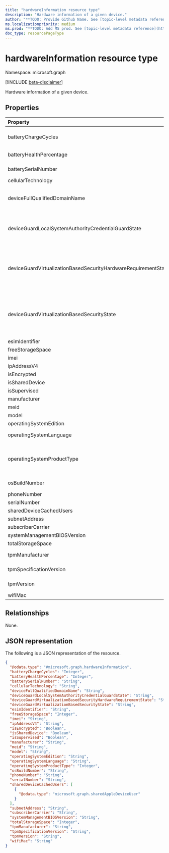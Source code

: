 ```yaml
---
title: "hardwareInformation resource type"
description: "Hardware information of a given device."
author: "**TODO: Provide Github Name. See [topic-level metadata reference](https://msgo.azurewebsites.net/add/document/guidelines/metadata.html#topic-level-metadata)**"
ms.localizationpriority: medium
ms.prod: "**TODO: Add MS prod. See [topic-level metadata reference](https://msgo.azurewebsites.net/add/document/guidelines/metadata.html#topic-level-metadata)**"
doc_type: resourcePageType
---
```


# hardwareInformation resource type

Namespace: microsoft.graph

[!INCLUDE [beta-disclaimer](../../includes/beta-disclaimer.md)]

Hardware information of a given device.

## Properties
|Property|Type|Description|
|:---|:---|:---|
|batteryChargeCycles|Int32|The number of charge cycles the device’s current battery has gone through. Valid values 0 to 2147483647|
|batteryHealthPercentage|Int32|The device’s current battery’s health percentage. Valid values 0 to 100|
|batterySerialNumber|String|The serial number of the device’s current battery|
|cellularTechnology|String|Cellular technology of the device|
|deviceFullQualifiedDomainName|String|Returns the fully qualified domain name of the device (if any). If the device is not domain-joined, it returns an empty string. |
|deviceGuardLocalSystemAuthorityCredentialGuardState|deviceGuardLocalSystemAuthorityCredentialGuardState|Local System Authority (LSA) credential guard status. . The possible values are: `running`, `rebootRequired`, `notLicensed`, `notConfigured`, `virtualizationBasedSecurityNotRunning`.|
|deviceGuardVirtualizationBasedSecurityHardwareRequirementState|deviceGuardVirtualizationBasedSecurityHardwareRequirementState|Virtualization-based security hardware requirement status. The possible values are: `meetHardwareRequirements`, `secureBootRequired`, `dmaProtectionRequired`, `hyperVNotSupportedForGuestVM`, `hyperVNotAvailable`.|
|deviceGuardVirtualizationBasedSecurityState|deviceGuardVirtualizationBasedSecurityState|Virtualization-based security status. . The possible values are: `running`, `rebootRequired`, `require64BitArchitecture`, `notLicensed`, `notConfigured`, `doesNotMeetHardwareRequirements`, `other`.|
|esimIdentifier|String|eSIM identifier|
|freeStorageSpace|Int64|Free storage space of the device.|
|imei|String|IMEI|
|ipAddressV4|String|IPAddressV4|
|isEncrypted|Boolean|Encryption status of the device|
|isSharedDevice|Boolean|Shared iPad|
|isSupervised|Boolean|Supervised mode of the device|
|manufacturer|String|Manufacturer of the device|
|meid|String|MEID|
|model|String|Model of the device|
|operatingSystemEdition|String|String that specifies the OS edition.|
|operatingSystemLanguage|String|Operating system language of the device|
|operatingSystemProductType|Int32|Int that specifies the Windows Operating System ProductType. More details here https://go.microsoft.com/fwlink/?linkid=2126950. Valid values 0 to 2147483647|
|osBuildNumber|String|Operating System Build Number on Android device|
|phoneNumber|String|Phone number of the device|
|serialNumber|String|Serial number.|
|sharedDeviceCachedUsers|[sharedAppleDeviceUser](../resources/sharedappledeviceuser.md) collection|All users on the shared Apple device|
|subnetAddress|String|SubnetAddress|
|subscriberCarrier|String|Subscriber carrier of the device|
|systemManagementBIOSVersion|String|BIOS version as reported by SMBIOS|
|totalStorageSpace|Int64|Total storage space of the device.|
|tpmManufacturer|String|The identifying information that uniquely names the TPM manufacturer|
|tpmSpecificationVersion|String|String that specifies the specification version.|
|tpmVersion|String|The version of the TPM, as specified by the manufacturer|
|wifiMac|String|WiFi MAC address of the device|

## Relationships
None.

## JSON representation
The following is a JSON representation of the resource.
<!-- {
  "blockType": "resource",
  "@odata.type": "microsoft.graph.hardwareInformation"
}
-->
``` json
{
  "@odata.type": "#microsoft.graph.hardwareInformation",
  "batteryChargeCycles": "Integer",
  "batteryHealthPercentage": "Integer",
  "batterySerialNumber": "String",
  "cellularTechnology": "String",
  "deviceFullQualifiedDomainName": "String",
  "deviceGuardLocalSystemAuthorityCredentialGuardState": "String",
  "deviceGuardVirtualizationBasedSecurityHardwareRequirementState": "String",
  "deviceGuardVirtualizationBasedSecurityState": "String",
  "esimIdentifier": "String",
  "freeStorageSpace": "Integer",
  "imei": "String",
  "ipAddressV4": "String",
  "isEncrypted": "Boolean",
  "isSharedDevice": "Boolean",
  "isSupervised": "Boolean",
  "manufacturer": "String",
  "meid": "String",
  "model": "String",
  "operatingSystemEdition": "String",
  "operatingSystemLanguage": "String",
  "operatingSystemProductType": "Integer",
  "osBuildNumber": "String",
  "phoneNumber": "String",
  "serialNumber": "String",
  "sharedDeviceCachedUsers": [
    {
      "@odata.type": "microsoft.graph.sharedAppleDeviceUser"
    }
  ],
  "subnetAddress": "String",
  "subscriberCarrier": "String",
  "systemManagementBIOSVersion": "String",
  "totalStorageSpace": "Integer",
  "tpmManufacturer": "String",
  "tpmSpecificationVersion": "String",
  "tpmVersion": "String",
  "wifiMac": "String"
}
```

